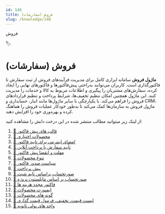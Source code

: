 ```yaml
---
id: 148
title: فروش (سفارشات)
slug: /knowledge/148
---
```



 

فروش

 

 

🏷️

# فروش (سفارشات)

**ماژول فروش** سامانه ابزاری کامل برای مدیریت فرآیندهای فروش از ثبت سفارش تا فاکتور‌گذاری است. کاربران می‌توانند به‌راحتی پیش‌فاکتورها و فاکتورهای نهایی را ایجاد کرده، سفارش‌های مشتریان را پیگیری و اطلاعات مربوط به کالا و خدمات را مدیریت کنند. این ماژول همچنین امکان تنظیم تخفیف‌ها، شرایط پرداخت و تنظیم قراردادهای فروش را فراهم می‌کند. با یکپارچگی با سایر ماژول‌ها مانند انبار، حسابداری و CRM، ماژول فروش به سازمان‌ها کمک می‌کند تا به‌طور خودکار عملیات فروش را هماهنگ کرده و بهره‌وری خود را افزایش دهند.

از لینک زیر میتوانید مطالب منتشر شده در این درخت دانش را مشاهده کنید:

1. [📖 قالب های پیش فاکتور](./149)
2. [📖 محصولات اختیاری](./150)
3. [📖 امضای اینترنتی برای تایید فاکتور](./153)
4. [📖 تأیید سفارش با پرداخت آنلاین](./154)
5. [📖 مهلت و انقضا پیش فاکتور](./155)
6. [📖 تنوع محصولات](./157)
7. [📖 سیاست صدور فاکتور](./158)
8. [📖 پیش پرداخت](./159)
9. [📖 صورتحساب براساس تایم شیت](./160)
10. [📖 صورتحساب بر اساس مایلستون پروژه](./161)
11. [📖 فاکتور مجدد هزینه ها](./162)
12. [📖 ایمپورت محصولات](./164)
13. [📖 گونه های محصولات](./167)
14. [📖 لیست قیمت، تخفیف، فرمول قیمت گذاری](./168)
15. [📖 واحد های پولی ثانویه](./195)